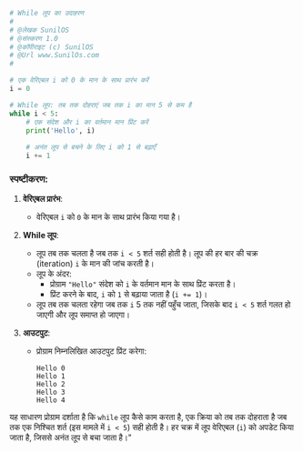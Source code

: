 

```python
# While लूप का उदाहरण
#
# @लेखक SunilOS  
# @संस्करण 1.0
# @कॉपीराइट (c) SunilOS  
# @Url www.SunilOs.com
#

# एक वेरिएबल i को 0 के मान के साथ प्रारंभ करें
i = 0

# While लूप: तब तक दोहराएं जब तक i का मान 5 से कम है
while i < 5:
    # एक संदेश और i का वर्तमान मान प्रिंट करें
    print('Hello', i)
    
    # अनंत लूप से बचने के लिए i को 1 से बढ़ाएँ
    i += 1
```

### स्पष्टीकरण:

1. **वेरिएबल प्रारंभ**:
   - वेरिएबल `i` को `0` के मान के साथ प्रारंभ किया गया है।

2. **While लूप**:
   - लूप तब तक चलता है जब तक `i < 5` शर्त सही होती है। लूप की हर बार की चक्र (iteration) `i` के मान की जांच करती है।
   - लूप के अंदर:
     - प्रोग्राम `"Hello"` संदेश को `i` के वर्तमान मान के साथ प्रिंट करता है।
     - प्रिंट करने के बाद, `i` को `1` से बढ़ाया जाता है (`i += 1`)।
   - लूप तब तक चलता रहेगा जब तक `i` 5 तक नहीं पहुँच जाता, जिसके बाद `i < 5` शर्त गलत हो जाएगी और लूप समाप्त हो जाएगा।

3. **आउटपुट**:
   - प्रोग्राम निम्नलिखित आउटपुट प्रिंट करेगा:
     ```
     Hello 0
     Hello 1
     Hello 2
     Hello 3
     Hello 4
     ```

यह साधारण प्रोग्राम दर्शाता है कि `while` लूप कैसे काम करता है, एक क्रिया को तब तक दोहराता है जब तक एक निश्चित शर्त (इस मामले में `i < 5`) सही होती है। हर चक्र में लूप वेरिएबल (`i`) को अपडेट किया जाता है, जिससे अनंत लूप से बचा जाता है।"
